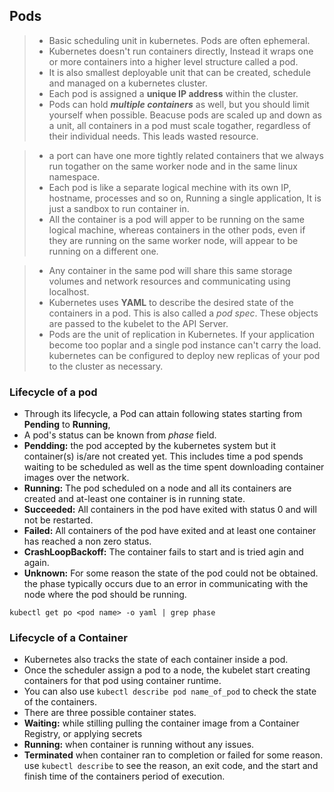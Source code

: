 ## Pods
> * Basic scheduling unit in kubernetes. Pods are often ephemeral.
> * Kubernetes doesn't run containers directly, Instead it wraps one or more containers into a higher level structure called a pod.
> * It is also smallest deployable unit that can be created, schedule and managed on a kubernetes cluster.
> * Each pod is assigned a **unique IP address** within the cluster.
> * Pods can hold ***multiple containers*** as well, but you should limit yourself when possible. Beacuse pods are scaled up and down as a unit, all containers in a pod must scale togather, regardless of their individual needs. This leads wasted resource.

> * a port can have one more tightly related containers that we always run togather on the same worker node and in the same linux namespace. 
> * Each pod is like a separate logical mechine with its own IP, hostname, processes and so on, Running a single application, It is just a sandbox to run container in.
> * All the container is a pod will apper to be running on the same logical machine, whereas containers in the other pods, even if they are running on the same worker node, will appear to be running on a different one. 

> * Any container in the same pod will share this same storage volumes and network resources and communicating using localhost.
> *  Kubernetes uses **YAML** to describe the desired state of the containers in a pod. This is also called a *pod spec*. These objects are passed to the kubelet to the API Server. 
> * Pods are the unit of replication in Kubernetes. If your application become too poplar and a single pod instance can't carry the load. kubernetes can be configured to deploy new replicas of your pod to the cluster as necessary.


### Lifecycle of a pod
* Through its lifecycle, a Pod can attain following states starting from **Pending** to **Running**, 
* A pod's status can be known from *phase* field.
* **Pendding:** the pod accepted by the kubernetes system but it container(s) is/are not created yet. This includes time a pod spends waiting to be scheduled as well as the time spent downloading container images over the network. 
* **Running:** The pod scheduled on a node and all its containers are created and at-least one container is in running state.
* **Succeeded:** All containers in the pod have exited with status 0 and will not be restarted. 
* **Failed:** All containers of the pod have exited and at least one container has reached a non zero status.
* **CrashLoopBackoff:** The container fails to start and is tried agin and again.
* **Unknown:** For some reason the state of the pod could not be obtained. the phase typically occurs due to an error in communicating with the node where the pod should be running. 

```
kubectl get po <pod name> -o yaml | grep phase
```
### Lifecycle of a Container
* Kubernetes also tracks the state of each container inside a pod. 
* Once the scheduler assign a pod to a node, the kubelet start creating containers for that pod using container runtime. 
* You can also use `kubectl describe pod name_of_pod` to check the state of the containers. 
* There are three possible container states. 
* **Waiting:** while stilling pulling the container image from a Container Registry, or applying secrets
* **Running:** when container is running without any issues.
* **Terminated** when container ran to completion or failed for some reason. use `kubectl describe` to see the reason, an exit code, and the start and finish time of the containers period of execution.